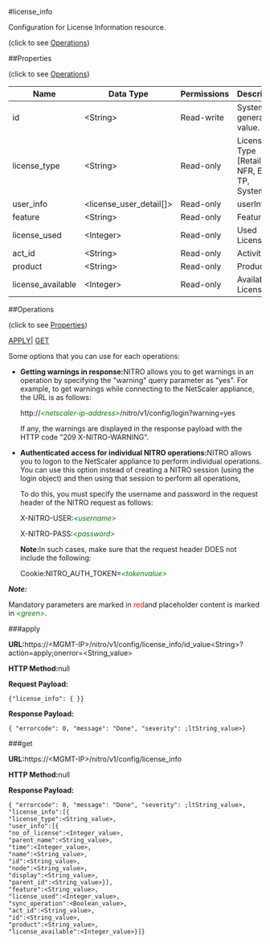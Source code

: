 #license_info



Configuration for License Information resource.

<span>(click to see [Operations](#operations))</span>



##Properties 

<span>(click to see [Operations](#operations))</span>





<table><thead><tr><th>Name</th><th>Data Type</th><th>Permissions</th><th>Description</th></tr></thead><tbody><tr><td>id</td><td>&lt;String></td><td>Read-write</td><td>System generated value.</td></tr><tr><td>license_type</td><td>&lt;String></td><td>Read-only</td><td>License Type [Retail, NFR, Eval, TP, System].</td></tr><tr><td>user_info</td><td>&lt;license_user_detail[]></td><td>Read-only</td><td>userInfo.</td></tr><tr><td>feature</td><td>&lt;String></td><td>Read-only</td><td>Feature.</td></tr><tr><td>license_used</td><td>&lt;Integer></td><td>Read-only</td><td>Used Licenses.</td></tr><tr><td>act_id</td><td>&lt;String></td><td>Read-only</td><td>Activity Id.</td></tr><tr><td>product</td><td>&lt;String></td><td>Read-only</td><td>Product.</td></tr><tr><td>license_available</td><td>&lt;Integer></td><td>Read-only</td><td>Available Licenses.</td></tr></tbody></table>

##Operations 

<span>(click to see [Properties](#properties))</span>





[APPLY](#)| [GET](#get)





Some options that you can use for each operations:

<ul><li><p><b>Getting warnings in response:</b>NITRO allows you to get warnings in an operation by specifying the "warning" query parameter as "yes". For example, to get warnings while connecting to the NetScaler appliance, the URL is as follows:</p><p>http://<span style="color:green;font-style:italic;">&lt;netscaler-ip-address&gt;</span>/nitro/v1/config/login?warning=yes</p><p>If any, the warnings are displayed in the response payload with the HTTP code "209 X-NITRO-WARNING".</p></li><li><p><b>Authenticated access for individual NITRO operations:</b>NITRO allows you to logon to the NetScaler appliance to perform individual operations. You can use this option instead of creating a NITRO session (using the login object) and then using that session to perform all operations,</p><p>To do this, you must specify the username and password in the request header of the NITRO request as follows:</p><p>X-NITRO-USER:<span style="color:green;font-style:italic;">&lt;username&gt;</span></p><p>X-NITRO-PASS:<span style="color:green;font-style:italic;">&lt;password&gt;</span></p><p><b>Note:</b>In such cases, make sure that the request header DOES not include the following:</p><p>Cookie:NITRO_AUTH_TOKEN=<span style="color:green;font-style:italic;">&lt;tokenvalue&gt;</span></p></li></ul>







***Note:*** 

Mandatory parameters are marked in <span style="color:#FF0000;">red</span>and placeholder content is marked in <span style="color:green;font-style:italic">&lt;green&gt;</span>.



###apply







<b>URL:</b>https://&lt;MGMT-IP&gt;/nitro/v1/config/license_info/id_value&lt;String&gt;?action=apply;onerror=&lt;String_value&gt;

<b>HTTP Method:</b>null

<b>Request Payload: </b>
```
{"license_info": { }}
```

<b>Response Payload: </b>
```
{ "errorcode": 0, "message": "Done", "severity": ;ltString_value>}
```







###get







<b>URL:</b>https://&lt;MGMT-IP&gt;/nitro/v1/config/license_info

<b>HTTP Method:</b>null

<b>Response Payload: </b>
```
{ "errorcode": 0, "message": "Done", "severity": ;ltString_value>, "license_info":[{
"license_type":<String_value>,
"user_info":[{
"no_of_license":<Integer_value>,
"parent_name":<String_value>,
"time":<Integer_value>,
"name":<String_value>,
"id":<String_value>,
"node":<String_value>,
"display":<String_value>,
"parent_id":<String_value>}],
"feature":<String_value>,
"license_used":<Integer_value>,
"sync_operation":<Boolean_value>,
"act_id":<String_value>,
"id":<String_value>,
"product":<String_value>,
"license_available":<Integer_value>}]}
```







